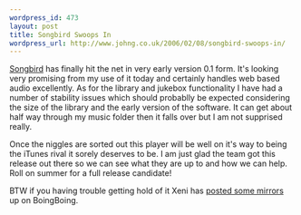 ```yaml
--- 
wordpress_id: 473
layout: post
title: Songbird Swoops In
wordpress_url: http://www.johng.co.uk/2006/02/08/songbird-swoops-in/
---
```

<a href="http://www.songbirdnest.com">Songbird</a> has finally hit the net in very early version 0.1 form. It's looking very promising from my use of it today and certainly handles web based audio excellently. As for the library and jukebox functionality I have had a number of stability issues which should probablly be expected considering the size of the library and the early version of the software. It can get about half way through my music folder then it falls over but I am not supprised really.

Once the niggles are sorted out this player will be well on it's way to being the iTunes rival it sorely deserves to be. I am just glad the team got this release out there so we can see what they are up to and how we can help. Roll on summer for a full release candidate!

BTW if you having trouble getting hold of it Xeni has <a href="http://www.boingboing.net/2006/02/08/songbird_the_open_so.html">posted some mirrors</a> up on BoingBoing.
